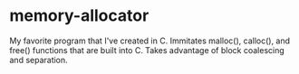# memory-allocator
My favorite program that I've created in C. Immitates malloc(), calloc(), and free() functions that are built into C. Takes advantage of block coalescing and separation.
